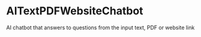 # AITextPDFWebsiteChatbot
AI chatbot that answers to questions from the input text, PDF or website link
